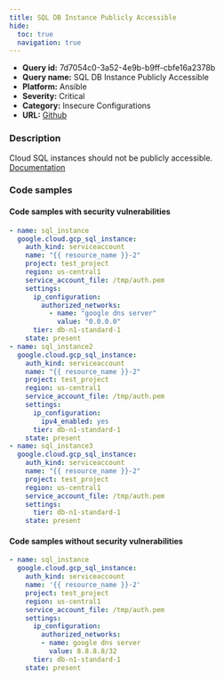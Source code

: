 ```yaml
---
title: SQL DB Instance Publicly Accessible
hide:
  toc: true
  navigation: true
---
```


<style>
  .highlight .hll {
    background-color: #ff171742;
  }
  .md-content {
    max-width: 1100px;
    margin: 0 auto;
  }
</style>

-   **Query id:** 7d7054c0-3a52-4e9b-b9ff-cbfe16a2378b
-   **Query name:** SQL DB Instance Publicly Accessible
-   **Platform:** Ansible
-   **Severity:** <span style="color:None">Critical</span>
-   **Category:** Insecure Configurations
-   **URL:** [Github](https://github.com/Checkmarx/kics/tree/master/assets/queries/ansible/gcp/sql_db_instance_is_publicly_accessible)

### Description
Cloud SQL instances should not be publicly accessible.<br>
[Documentation](https://docs.ansible.com/ansible/latest/collections/google/cloud/gcp_sql_instance_module.html)

### Code samples
#### Code samples with security vulnerabilities
```yaml title="Positive test num. 1 - yaml file" hl_lines="24 34 12"
- name: sql_instance
  google.cloud.gcp_sql_instance:
    auth_kind: serviceaccount
    name: "{{ resource_name }}-2"
    project: test_project
    region: us-central1
    service_account_file: /tmp/auth.pem
    settings:
      ip_configuration:
        authorized_networks:
          - name: "google dns server"
            value: "0.0.0.0"
      tier: db-n1-standard-1
    state: present
- name: sql_instance2
  google.cloud.gcp_sql_instance:
    auth_kind: serviceaccount
    name: "{{ resource_name }}-2"
    project: test_project
    region: us-central1
    service_account_file: /tmp/auth.pem
    settings:
      ip_configuration:
        ipv4_enabled: yes
      tier: db-n1-standard-1
    state: present
- name: sql_instance3
  google.cloud.gcp_sql_instance:
    auth_kind: serviceaccount
    name: "{{ resource_name }}-2"
    project: test_project
    region: us-central1
    service_account_file: /tmp/auth.pem
    settings:
      tier: db-n1-standard-1
    state: present

```


#### Code samples without security vulnerabilities
```yaml title="Negative test num. 1 - yaml file"
- name: sql_instance
  google.cloud.gcp_sql_instance:
    auth_kind: serviceaccount
    name: '{{ resource_name }}-2'
    project: test_project
    region: us-central1
    service_account_file: /tmp/auth.pem
    settings:
      ip_configuration:
        authorized_networks:
        - name: google dns server
          value: 8.8.8.8/32
      tier: db-n1-standard-1
    state: present

```
